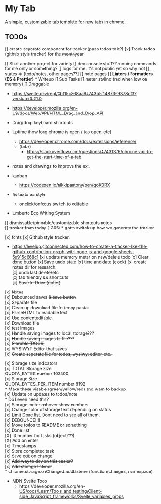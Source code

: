 # My Tab

A simple, customizable tab template for new tabs in chrome. 

## TODOs
[] create separate component for tracker (pass todos to it?)
	[x] Track todos (github style tracker) for the ~~month~~year

[] Start another project for variety
[] dev console stuff?? running commands for me only or something?
	[] logs for me. it's not public yet so why not
[] states => [todo/notes, other pages??]
[] note pages
[] **Linters / Formatters (ES & Prettier)**
	* Writeup
[] Sub Tasks
[] meter styling (red when low on memory)
[] Draggable  
  * https://svelte.dev/repl/3bf15c868aa94743b5f1487369378cf3?version=3.21.0  
  * https://developer.mozilla.org/en-US/docs/Web/API/HTML_Drag_and_Drop_API 
  * Drag/drop keyboard shortcuts 
  
* Uptime (how long chrome is open / tab open, etc)  
  * https://developer.chrome.com/docs/extensions/reference/
  * (tabs)  
    * https://stackoverflow.com/questions/47431376/chrome-api-to-get-the-start-time-of-a-tab  

* notes and drawings to improve the ext.

* kanban  
  * https://codepen.io/nikkipantony/pen/qoKORX

* fix textarea style
  * onclick/onfocus switch to editable

* Umberto Eco Writing System
  
[] dismissable/pinnable/customizable shortcuts notes  
[] tracker from today (-365)
	* gotta switch up how we generate the tracker
  
[x] fonts
[x] Github style tracker.
  * https://levelup.gitconnected.com/how-to-create-a-tracker-like-the-github-contribution-graph-with-node-js-and-google-sheets-5e915c668c1
[x] update memory meter on new/delete todo
[x] Clear done button
[x] Save undo state
[x] time and date (clock)
[x] create notes dir for research  
[x] undo last delete/etc.   
[x] tab friendly && shortcuts  
[x] ~~Save to Drive (notes)~~  

[x] Notes  
	[x] Debounced saves ~~& save button~~  
	[x] Separate file  
	[x] Clean up download file fn (copy pasta)  
	[x] ParseHTML to readable text   
	[x] Use contenteditable  
	[x] Download file  
	[x] test images  
	[x] Handle saving images to local storage???  
	[x] ~~Handle saving images to file???~~  
    [x] ~~Storable (DOCS)~~  
	[x] ~~WYSIWYT Editor that saves~~  
	[x] ~~Create seperate file for todos, wysiwyt editor, etc..~~ 

[x] Storage size indicators  
	[x] TOTAL Storage Size   
		QUOTA_BYTES number 102400  
	[x] Storage Size   
		QUOTA_BYTES_PER_ITEM number 8192  
		* Make these visable (green/yellow/red) and warn to backup  
	[x] Update on updates to todos/note  
		* Do I even need this?  
[x] ~~Storage meter onhover show numbers~~  
[x] Change color of storage text depending on status  
[x] Limit Done list. Dont need to see all of them.  
[x] DEBOUNCE!!!!  
[x] Move todos to README or something  
[x] Done list  
[X] ID number for tasks (object???)  
[X] Add on enter  
[x] Timestamps  
[x] Store completed task  
[x] Save edit on change  
[x] ~~Add way to dev on this easier?~~  
[x] ~~Add storage listener~~  
    * chrome.storage.onChanged.addListener(function(changes, namespace)   

* MDN Svelte Todo   
  * https://developer.mozilla.org/en-US/docs/Learn/Tools_and_testing/Client-side_JavaScript_frameworks/Svelte_variables_props  
